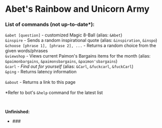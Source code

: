 # Abet's Rainbow and Unicorn Army
### List of commands (not up-to-date*):
`&abet [question]` - customized Magic 8-Ball (alias: `&Abet`) <br />
`&inspire` - Sends a random inspirational quote (alias: `&inspiration`, `&inspo`) <br />
`&choose [phrase 1], [phrase 2], ...` - Returns a random choice from the given words/phrases <br />
`&viewshop` - Views current Paimon's Bargains items for the month (alias: `&paimonbargains`, `&paimonsbargains`, `&paimon'sbargains`) <br />
`&carl` - _Find out for yourself_ (alias: `&Carl`, `&fuckcarl`, `&fuckCarl`) <br />
`&ping` - Returns latency information <br /> <br />
`&about` - Returns a link to this page <br /> <br />
\*Refer to bot's `&help` command for the latest list

<br>

**Unfinished:** <br />
- \###
